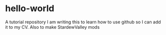 # hello-world
A tutorial repository
I am writing this to learn how to use github so I can add it to my CV. Also to make StardewValley mods
